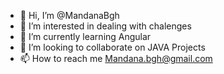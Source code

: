 - 👋 Hi, I’m @MandanaBgh
- 👀 I’m interested in dealing with chalenges
- 🌱 I’m currently learning Angular
- 💞️ I’m looking to collaborate on JAVA Projects
- 📫 How to reach me Mandana.bgh@gmail.com

<!---
MandanaBgh/MandanaBgh is a ✨ special ✨ repository because its `README.md` (this file) appears on your GitHub profile.
You can click the Preview link to take a look at your changes.
--->
